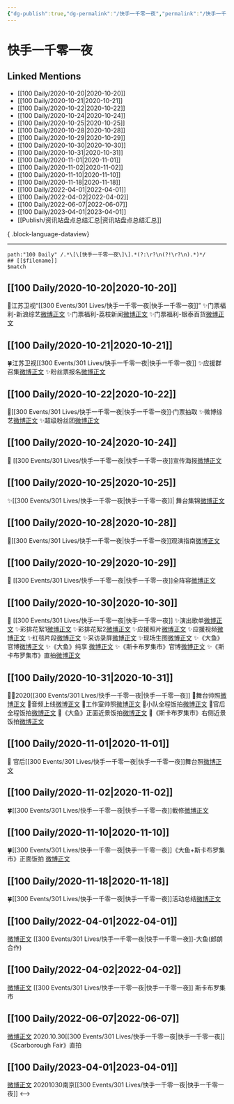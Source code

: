 ```yaml
---
{"dg-publish":true,"dg-permalink":"/快手一千零一夜","permalink":"/快手一千零一夜/","title":"快手一千零一夜","tags":[null],"created":"2022-11-17T21:55:09.000+08:00","updated":"2023-08-24T18:48:18.617+08:00"}
---
```


# 快手一千零一夜

## Linked Mentions
- [[100 Daily/2020-10-20\|2020-10-20]]
- [[100 Daily/2020-10-21\|2020-10-21]]
- [[100 Daily/2020-10-22\|2020-10-22]]
- [[100 Daily/2020-10-24\|2020-10-24]]
- [[100 Daily/2020-10-25\|2020-10-25]]
- [[100 Daily/2020-10-28\|2020-10-28]]
- [[100 Daily/2020-10-29\|2020-10-29]]
- [[100 Daily/2020-10-30\|2020-10-30]]
- [[100 Daily/2020-10-31\|2020-10-31]]
- [[100 Daily/2020-11-01\|2020-11-01]]
- [[100 Daily/2020-11-02\|2020-11-02]]
- [[100 Daily/2020-11-10\|2020-11-10]]
- [[100 Daily/2020-11-18\|2020-11-18]]
- [[100 Daily/2022-04-01\|2022-04-01]]
- [[100 Daily/2022-04-02\|2022-04-02]]
- [[100 Daily/2022-06-07\|2022-06-07]]
- [[100 Daily/2023-04-01\|2023-04-01]]
- [[Publish/资讯站盘点总结汇总\|资讯站盘点总结汇总]]

{ .block-language-dataview}

---

```expander
path:"100 Daily" /.*\[\[快手一千零一夜\]\].*(?:\r?\n(?!\r?\n).*)*/
## [[$filename]]
$match
```
## [[100 Daily/2020-10-20\|2020-10-20]]
💫江苏卫视“[[300 Events/301 Lives/快手一千零一夜\|快手一千零一夜]]”
✨门票福利-新浪综艺[微博正文](https://m.weibo.cn/6466290670/4562089944817889)
✨门票福利-荔枝新闻[微博正文](https://m.weibo.cn/6466290670/4562157070713484)
✨门票福利-银泰百货[微博正文](https://m.weibo.cn/6466290670/4561897456142017)
## [[100 Daily/2020-10-21\|2020-10-21]]
🍀江苏卫视[[300 Events/301 Lives/快手一千零一夜\|快手一千零一夜]]
✨应援群召集[微博正文](https://m.weibo.cn/6466290670/4562581148149944)
✨粉丝票报名[微博正文](https://m.weibo.cn/6466290670/4562484223284327)
## [[100 Daily/2020-10-22\|2020-10-22]]
💫[[300 Events/301 Lives/快手一千零一夜\|快手一千零一夜]]·门票抽取
✨微博综艺[微博正文](https://m.weibo.cn/6466290670/4562793061684011)
✨超级粉丝团[微博正文](https://m.weibo.cn/6466290670/4562824406500301)
## [[100 Daily/2020-10-24\|2020-10-24]]
💫 [[300 Events/301 Lives/快手一千零一夜\|快手一千零一夜]]宣传海报[微博正文](https://m.weibo.cn/6466290670/4563560376829612)
## [[100 Daily/2020-10-25\|2020-10-25]]
✨[[300 Events/301 Lives/快手一千零一夜\|快手一千零一夜]]| 舞台集锦[微博正文](https://m.weibo.cn/6466290670/4563918003634285)
## [[100 Daily/2020-10-28\|2020-10-28]]
💫[[300 Events/301 Lives/快手一千零一夜\|快手一千零一夜]]观演指南[微博正文](https://m.weibo.cn/6466290670/4564992701759520)
## [[100 Daily/2020-10-29\|2020-10-29]]
💫 [[300 Events/301 Lives/快手一千零一夜\|快手一千零一夜]]全阵容[微博正文](https://m.weibo.cn/6466290670/4565318011463316)
## [[100 Daily/2020-10-30\|2020-10-30]]
💫 [[300 Events/301 Lives/快手一千零一夜\|快手一千零一夜]]
✨演出歌单[微博正文](https://m.weibo.cn/6466290670/4565643880042748)
✨彩排花絮1[微博正文](https://m.weibo.cn/6466290670/4565688645321587)
✨彩排花絮2[微博正文](https://m.weibo.cn/6466290670/4565839849990474)
✨应援照片[微博正文](https://m.weibo.cn/6466290670/4565815749517348)
✨应援视频[微博正文](https://m.weibo.cn/6466290670/4565827414136884)
✨红毯片段[微博正文](https://m.weibo.cn/6466290670/4565839849990474)
✨采访录屏[微博正文](https://m.weibo.cn/6466290670/4565885245460475)
✨现场生图[微博正文](https://m.weibo.cn/6466290670/4565855897389648)
✨《大鱼》官博[微博正文](https://m.weibo.cn/6466290670/4565852135099393)
✨《大鱼》纯享 [微博正文](https://m.weibo.cn/6466290670/4565856200172403)
✨《斯卡布罗集市》官博[微博正文](https://m.weibo.cn/6466290670/4565858624480779)
✨《斯卡布罗集市》直拍[微博正文](https://m.weibo.cn/6466290670/4565877590853418)

## [[100 Daily/2020-10-31\|2020-10-31]]
👏🏻2020[[300 Events/301 Lives/快手一千零一夜\|快手一千零一夜]]
🎵舞台帅照[微博正文](https://m.weibo.cn/6466290670/4566012991376501)
🎵音频上线[微博正文](https://m.weibo.cn/6466290670/4566079080235668)
🎵工作室帅照[微博正文](https://m.weibo.cn/6466290670/4566134311630934)
🎵小队全程饭拍[微博正文](https://m.weibo.cn/6466290670/4566022721637979)
🎵官后全程饭拍[微博正文](https://m.weibo.cn/6466290670/4566208726700049)
🎵《大鱼》正面近景饭拍[微博正文](https://m.weibo.cn/6466290670/4566150458913583)
🎵《斯卡布罗集市》右侧近景饭拍[微博正文](https://m.weibo.cn/6466290670/4566012714025264)
## [[100 Daily/2020-11-01\|2020-11-01]]
💫 官后[[300 Events/301 Lives/快手一千零一夜\|快手一千零一夜]]舞台照[微博正文](https://m.weibo.cn/6466290670/4566438570102163)
## [[100 Daily/2020-11-02\|2020-11-02]]
🍀[[300 Events/301 Lives/快手一千零一夜\|快手一千零一夜]]截修[微博正文](https://m.weibo.cn/6466290670/4566953852673667)
## [[100 Daily/2020-11-10\|2020-11-10]]
🍀[[300 Events/301 Lives/快手一千零一夜\|快手一千零一夜]]《大鱼+斯卡布罗集市》正面饭拍 [微博正文](https://m.weibo.cn/5516625428/4569647971567370)

## [[100 Daily/2020-11-18\|2020-11-18]]
🍀[[300 Events/301 Lives/快手一千零一夜\|快手一千零一夜]]活动总结[微博正文](https://m.weibo.cn/6466290670/4572698720604979)

## [[100 Daily/2022-04-01\|2022-04-01]]
[微博正文](https://m.weibo.cn/6490042819/4753251746711021) [[300 Events/301 Lives/快手一千零一夜\|快手一千零一夜]]-大鱼(郎朗合作)
## [[100 Daily/2022-04-02\|2022-04-02]]
[微博正文](https://m.weibo.cn/1010666397/4753538862815159) [[300 Events/301 Lives/快手一千零一夜\|快手一千零一夜]] 斯卡布罗集市
## [[100 Daily/2022-06-07\|2022-06-07]]
[微博正文](https://weibo.com/detail/4777736859553598) 2020.10.30[[300 Events/301 Lives/快手一千零一夜\|快手一千零一夜]]《Scarborough Fair》直拍
## [[100 Daily/2023-04-01\|2023-04-01]]
[微博正文](http://weibo.com/6490042819/LmljUs9Qh) 20201030南京[[300 Events/301 Lives/快手一千零一夜\|快手一千零一夜]]
<-->
